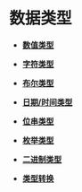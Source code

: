 # 数据类型

-   **[数值类型](dolphin-数值类型.md)**  

-   **[字符类型](dolphin-字符类型.md)**  

-   **[布尔类型](dolphin-布尔类型.md)** 

-   **[日期/时间类型](dolphin-日期-时间类型.md)**  

-   **[位串类型](dolphin-位串类型.md)** 

-   **[枚举类型](dolphin-枚举类型.md)** 

-   **[二进制类型](dolphin-二进制类型.md)** 

-   **[类型转换](dolphin-类型转换.md)** 